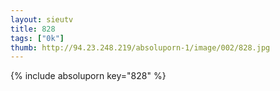 ```yaml
--- 
layout: sieutv
title: 828
tags: ["0k"]
thumb: http://94.23.248.219/absoluporn-1/image/002/828.jpg
---
```

{% include absoluporn key="828" %} 
